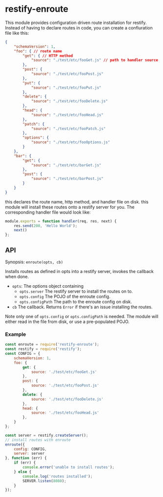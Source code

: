 # restify-enroute
This module provides configuration driven route installation for restify.
Instead of having to declare routes in code, you can create a confiuration file
like this:

```json
{
    "schemaVersion": 1,
    "foo": { // route name
        "get": { // HTTP method
            "source": "./test/etc/fooGet.js" // path to handler source
        },
        "post": {
            "source": "./test/etc/fooPost.js"
        },
        "put": {
            "source": "./test/etc/fooPut.js"
        },
        "delete": {
            "source": "./test/etc/fooDelete.js"
        },
        "head": {
            "source": "./test/etc/fooHead.js"
        },
        "patch": {
            "source": "./test/etc/fooPatch.js"
        },
        "options": {
            "source": "./test/etc/fooOptions.js"
        }
    },
    "bar": {
        "get": {
            "source": "./test/etc/barGet.js"
        },
        "post": {
            "source": "./test/etc/barPost.js"
        }
    }
}
```
this declares the route name, http method, and handler file on disk. this
module will install these routes onto a restify server for you. The
corresponding handler file would look like:

```javascript
module.exports = function handler(req, res, next) {
    res.send(200, 'Hello World');
    next()
};
```

## API
Synopsis: `enroute(opts, cb)`

Installs routes as defined in opts into a restify server, invokes the callback
when done.
* `opts`: The options object containing
    * `opts.server` The restify server to install the routes on to.
    * `opts.config` The POJO of the enroute config.
    * `opts.configPath` The path to the enroute config on disk.
* `cb` The callback. Returns `Error` if there's an issue installing the routes.

Note only one of `opts.config` or `opts.configPath` is needed. The module will
either read in the file from disk, or use a pre-populated POJO.

### Example
```javascript
const enroute = require('restify-enroute');
const restify = require('restify');
const CONFIG = {
    schemaVersion: 1,
    foo: {
        get: {
            source: './test/etc/fooGet.js'
        },
        post: {
            source: './test/etc/fooPost.js'
        },
        delete: {
            source: './test/etc/fooDelete.js'
        },
        head: {
            source: './test/etc/fooHead.js'
        },
    }
};

const server = restify.createServer();
// install routes with enroute
enroute({
    config: CONFIG,
    server: server
}, function (err) {
    if (err) {
        console.error('unable to install routes');
    } else {
        console.log('routes installed');
        SERVER.listen(8080);
    }
});
```

